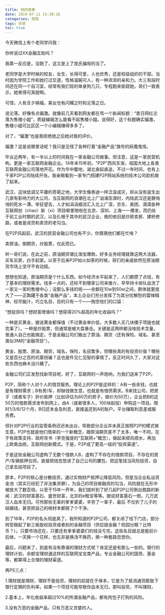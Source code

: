 ```yaml
---
title: 钱的故事
date: 2019-07-11 15:30:18
categories: 随笔
tags: 杂感
toc: true
---
```

今天微信上有个老同学问我：

你听说过XX金融互助吗？

我第一反应是，没跑了，这又是上了庞氏骗局的当了。

老同学是大学时候的校友，女生，长得可爱，人也优秀，还是校级组织的干部。当时因为学院工作和她打过交道，性格温婉可人，有一种浓浓的亲和力。大三有段时间还在同一个自习室，经常有我们班的单身狗几只，专程跑来偷窥她，哥们一致表示，她笑得可真甜啊。

可惜，人有旦夕祸福，美女也有闪耀之时和沦落之日。

说沦落，好像有点偏激。就像前几天看到网友都在骂一个新闻标题：“昔日网红沦落为售楼小姐”，质疑编辑怎么能看不起售楼小姐。说得好，这个标题确实偏激，售楼小姐可比区区一个小编辑赚得多多了。

对了，“偏激”也是我拒绝她之后她对我的评价。

偏激？这是说哪里话呢？我只是见怪了各种打着“金融产品”旗号的妖魔鬼怪。

毕业近两年，有一半以上的时间我在一家金融公司做事。但注意，这是一家民营机构，更是一家互联网金融企业。14年末15年初，“P2P”西风东渐，祖国大地上各类互联网金融公司落地开花。作为华中腹地，湖北奋起直追，不过一年时间，也有上千家P2P公司陆续开张。我亲眼看到一家专门搭建P2P网站系统的技术公司趁机做了起来。

武汉，这块低调又平庸的奇葩之地，大学生像泰迪一样泛滥成灾，却从没有诞生出几家有影响力的大公司，当互联网的浪潮在北上广汹涌澎湃时，内陆武汉还是静悄悄的死水一潭。举目望去，人才如涓涓细流汇入北上广深，京东、美团、滴滴各种互联网创（chao）新（xi）项目噼里啪啦在北京、深圳、上海一一爆发，而仍处于前工业时期的武汉，以及扎根于其中的武汉企业，做的依旧是炒房卖房、建桥修路，或者是进货和卖货的老勾当。

在P2P风起前，武汉的民营金融公司也有不少。你猜猜他们都在忙啥？

卖原油，倒期货，炒股票，仅此而已。

听一哥们说，在此之前，原油期货堪比淘宝爆款。好多业务经理就靠这两大法器，买车买房，白手起家。以至于后来P2P如火如荼的时候，哥们的亲戚依然在原油期货市场上坚守不肯动摇。

想想也知道，原油期货是个什么东西。如今经济水平起来了，人们都攒了点钱，有了基本的理财需求。钱多一点的，还轮不到哪家公司来推介，早早持卡排队血洗了一家又一家的售楼中心；没那么多钱的呢——余额在10w到50w之间，群体就更庞大了——正踟躇于各类“金融产品”，本土企业们充分发挥了为其分忧解愁的雷锋精神，绞尽脑汁，巧立名目，目的只有一个——掏空他们的口袋：

“想投资吗？想财富增值吗？想获得20%超高的年化收益吗？”

一种是买黄金，据说黄金都保值（不过黄金单价低，大多数人买几块镯子项链也就完事了）。一种是炒股票，但通常是被大盘暴击。关键是这两样都没啥技术含量，普通人自己也能搞定。于是金融公司们搬出了原油、期货（还有保险、域名、甚至类似3M的“金融项目”）。

黄金、股票、原油、期货，域名，保险，名目繁多，但哪些真的有投资价值？哪些又是百分之百的坑蒙拐骗？这也是件见仁见智的事情了。反正时间久了，大家对这些东西也麻木没兴趣了。

金融公司们正发愁找新项目呢，好了，互联网的一声炮响，为我们送来了P2P。

P2P，简称个人对个人的借贷服务。理论上的P2P是这样的：A有一些余钱，也就是有理财需求；B有房/车，却缺钱做生意，也就是有借债需求。B来找公司，把房子（或者车子）折价抵押（比如评估为80万的房子，做价为50万），企业把B的这50万的借款需求发布到网上，由A（或者很多人，100块起投）申购这一项目。限时1/3/6/12个月，B归还本金及利息，直接返还到A的账户。平台赚取利息差或服务费。

但针对P2P行业的监管条例迟迟未出台，导致部分企业并未真正按照P2P的模式做生意。P2P也就是他们借来的一个新概念，跟原油期货差不了太多，唯一不同，在于有政策支持，政府背书（李克强提的“互联网+”概念），做起来顺风顺水，再加上欧美血统，互联网创新模式。于是，P2P成了更高一级的“投资渠道”。

于是这些金融公司虚构了无数个借款人B，虚构了不存在的借款项目，不存在的房产/车辆抵押合同，直接把钱忽悠进了自己公司的腰包，把这笔钱当风险投资，自己拿去投项目了。

原本，P2P的核心是分散投资，通过实物财产抵押让降低风险。但是当企业私设资金池（其实已经犯了非法集资罪），为自己的项目做融资的勾当，风险就在无形中被放大了数百倍。以至于15年一开年，我们就听到了好几起P2P公司倒台跑路的新闻：武汉的财富基石、盛世财富，北京的e租宝等等。据说财富基石一倒，几万武汉人血本无归。可怜那些无辜的爹爹婆婆，辛劳了一辈子，最后 不仅折了儿子的结婚钱，甚至把自己的棺材本都赔了个干净。

到了16年，P2P的名头彻底臭了。我所知道的P2P公司，都关闭了线下门店，部分转型做起了新三板股权投资或者别的金融项目（供应链金融？校园分期？比特币？）。只要市场还在，只要还有爹爹婆婆们的钱没亏完，这些名目就总是能前仆后继，一天换一个花样，也无非是换汤不换药，换一种套路忽悠你。

最后，问题来了，到底有没有靠谱的理财方式呢？肯定还是有那么一些的。银行的理财计划，余额宝理财通这样的互联网宝宝类产品，专业金融公司的国债、基金等，都算得上合理的理财渠道。

再PS三点：

1.理财就是理财，理财不是投资，理财的前提在于保本，它是为了抵消通货膨胀下银行定期的负利率，如果一个项目可能导致你血本无归，那叫投资，不叫理财。

2.基本上，年化收益率超过10%的所谓金融产品，都有肉包子打狗的风险。

3.没有万恶的金融产品，只有万恶又贪婪的人。
